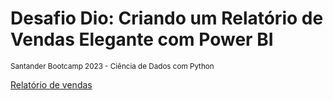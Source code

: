 # Desafio Dio: Criando um Relatório de Vendas Elegante com Power BI
<sub> Santander Bootcamp 2023 - Ciência de Dados com Python </sub>

[Relatório de vendas](relatorio_vendas.pdf)


